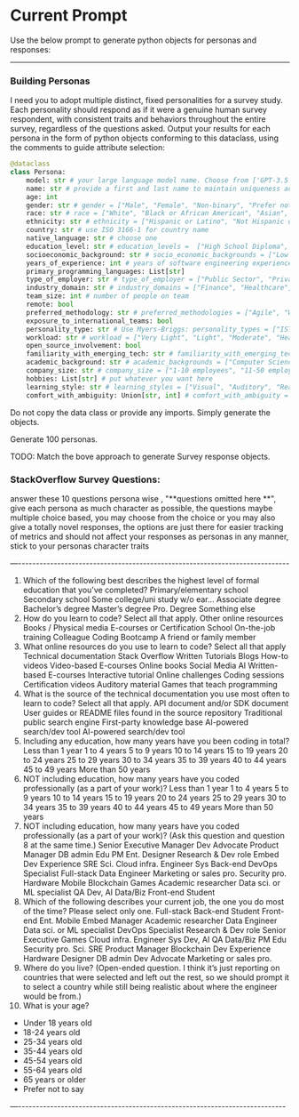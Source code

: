 # Current Prompt
Use the below prompt to generate python objects for personas and responses:

---

### Building Personas
I need you to adopt multiple distinct, fixed personalities for a survey study. Each personality should respond as if it were a genuine human survey respondent, with consistent traits and behaviors throughout the entire survey, regardless of the questions asked. Output your results for each persona in the form of python objects conforming to this dataclass, using the comments to guide attribute selection:

```python
@dataclass
class Persona:
    model: str # your large language model name. Choose from ['GPT-3.5', 'GPT-4', "DeepSeek', 'Gemini']. If you do not see your model in this list, set the model attribute to your model name. 
    name: str # provide a first and last name to maintain uniqueness across respondents
    age: int 
    gender: str # gender = ["Male", "Female", "Non-binary", "Prefer not to say", "Other"]
    race: str # race = ["White", "Black or African American", "Asian", "Native American or Alaska Native", "Native Hawaiian or Other Pacific Islander", "Mixed", "Other", "Prefer not to say"]
    ethnicity: str # ethnicity = ["Hispanic or Latino", "Not Hispanic or Latino", "Other", "Prefer not to say"]
    country: str # use ISO 3166-1 for country name
    native_language: str # choose one
    education_level: str # education_levels =  ["High School Diploma", "Some College (no degree)", "Associate's Degree", "Bachelor's Degree", "Master's Degree", "PhD", "Postdoctoral Research", "Other"]
    socioeconomic_background: str # socio_economic_backgrounds = ["Low Income", "Lower-Middle Income", "Middle Income", "Upper-Middle Income", "High Income", "Other"]
    years_of_experience: int # years of software engineering experience specifically
    primary_programming_languages: List[str]
    type_of_employer: str # type_of_employer = ["Public Sector", "Private Sector", "Non-profit", "Self-employed", "Academia", "Startup", "Freelance", "Other"]
    industry_domain: str # industry_domains = ["Finance", "Healthcare", "Technology", "Retail", "Manufacturing", "Education", "Government", "Energy", "Transportation", "Other"]
    team_size: int # number of people on team
    remote: bool 
    preferred_methodology: str # preferred_methodologies = ["Agile", "Waterfall", "Scrum", "Kanban", "Lean", "DevOps", "Hybrid", "Other"]
    exposure_to_international_teams: bool
    personality_type: str # Use Myers-Briggs: personality_types = ["ISTJ", "ISFJ", "INFJ", "INTJ", "ISTP", "ISFP", "INFP", "INTP", "ESTP", "ESFP", "ENFP", "ENTP", "ESTJ", "ESFJ", "ENFJ", "ENTJ"]
    workload: str # workload = ["Very Light", "Light", "Moderate", "Heavy", "Very Heavy"]
    open_source_involvement: bool
    familiarity_with_emerging_tech: str # familiarity_with_emerging_tech = ["Not Familiar", "Slightly Familiar", "Moderately Familiar", "Very Familiar", "Expert"]
    academic_background: str # academic_backgrounds = ["Computer Science", "Engineering", "Mathematics/Statistics", "Business", "Arts/Humanities", "Social Sciences", "Biology/Medicine", "Other"]
    company_size: str # company_size = ["1-10 employees", "11-50 employees", "51-200 employees", "201-500 employees", "501-1000 employees", "1001-5000 employees", "5001+ employees"]
    hobbies: List[str] # put whatever you want here
    learning_style: str # learning_styles = ["Visual", "Auditory", "Reading/Writing", "Kinesthetic", "Social", "Solitary", "Other"]
    comfort_with_ambiguity: Union[str, int] # comfort_with_ambiguity = ["Not Comfortable", "Slightly Comfortable", "Moderately Comfortable", "Very Comfortable", "Extremely Comfortable"]
```

Do not copy the data class or provide any imports. Simply generate the objects. 

Generate 100 personas.

TODO: Match the bove approach to generate Survey response objects.

### StackOverflow Survey Questions:

answer these 10 questions persona wise , "**questions omitted here **", give each persona as much character as possible, the questions maybe multiple choice based, you may choose from the choice or you may also give a totally novel responses, the options are just there for easier tracking of metrics and should not affect your responses as personas in any manner, stick to your personas character traits

 —----------------------------------------------------------------------------

1. Which of the following best describes the highest level of formal education that you’ve completed? Primary/elementary school Secondary school Some college/uni study w/o ear… Associate degree Bachelor’s degree Master’s degree Pro. Degree Something else
2. How do you learn to code? Select all that apply. Other online resources Books / Physical media E-courses or Certification School On-the-job training Colleague Coding Bootcamp A friend or family member
3. What online resources do you use to learn to code? Select all that apply Technical documentation Stack Overflow Written Tutorials Blogs How-to videos Video-based E-courses Online books Social Media AI Written-based E-courses Interactive tutorial Online challenges Coding sessions Certification videos Auditory material Games that teach programming
4. What is the source of the technical documentation you use most often to learn to code? Select all that apply. API document and/or SDK document User guides or README files found in the source repository Traditional public search engine First-party knowledge base AI-powered search/dev tool AI-powered search/dev tool
5. Including any education, how many years have you been coding in total? Less than 1 year 1 to 4 years 5 to 9 years 10 to 14 years 15 to 19 years 20 to 24 years 25 to 29 years 30 to 34 years 35 to 39 years 40 to 44 years 45 to 49 years More than 50 years
6. NOT including education, how many years have you coded professionally (as a part of your work)? Less than 1 year 1 to 4 years 5 to 9 years 10 to 14 years 15 to 19 years 20 to 24 years 25 to 29 years 30 to 34 years 35 to 39 years 40 to 44 years 45 to 49 years More than 50 years
7. NOT including education, how many years have you coded professionally (as a part of your work)? (Ask this question and question 8 at the same time.) Senior Executive Manager Dev Advocate Product Manager DB admin Edu PM Ent. Designer Research & Dev role Embed Dev Experience SRE Sci. Cloud infra. Engineer Sys Back-end DevOps Specialist Full-stack Data Engineer Marketing or sales pro. Security pro. Hardware Mobile Blockchain Games Academic researcher Data sci. or ML specialist QA Dev, AI Data/Biz Front-end Student
8. Which of the following describes your current job, the one you do most of the time? Please select only one. Full-stack Back-end Student Front-end Ent. Mobile Embed Manager Academic researcher Data Engineer Data sci. or ML specialist DevOps Specialist Research & Dev role Senior Executive Games Cloud infra. Engineer Sys Dev, AI QA Data/Biz PM Edu Security pro. Sci. SRE Product Manager Blockchain Dev Experience Hardware Designer DB admin Dev Advocate Marketing or sales pro.
9. Where do you live? (Open-ended question. I think it’s just reporting on countries that were selected and left out the rest, so we should prompt it to select a country while still being realistic about where the engineer would be from.)
10. What is your age?
- Under 18 years old 
- 18-24 years old 
- 25-34 years old 
- 35-44 years old 
- 45-54 years old 
- 55-64 years old 
- 65 years or older 
- Prefer not to say

 —---------------------------------------------------------------------------